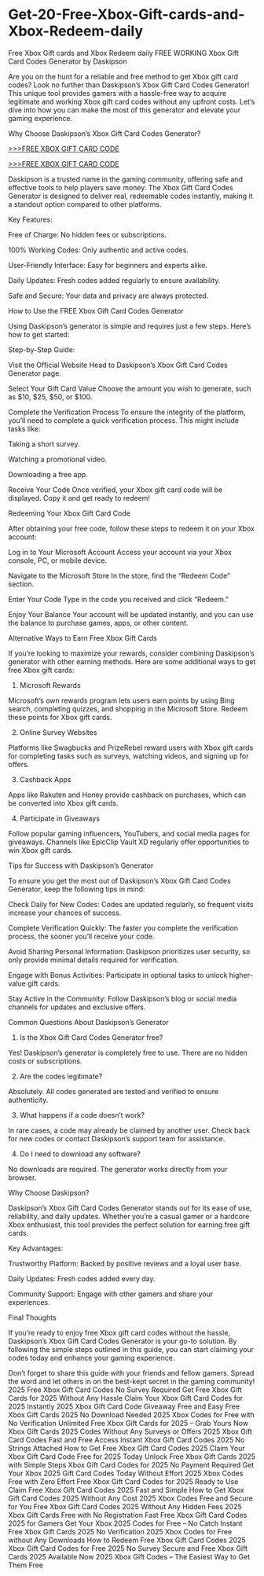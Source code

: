 # Get-20-Free-Xbox-Gift-cards-and-Xbox-Redeem-daily
Free Xbox Gift cards and Xbox Redeem daily
FREE WORKING Xbox Gift Card Codes Generator by Daskipson

Are you on the hunt for a reliable and free method to get Xbox gift card codes? Look no further than Daskipson’s Xbox Gift Card Codes Generator! This unique tool provides gamers with a hassle-free way to acquire legitimate and working Xbox gift card codes without any upfront costs. Let’s dive into how you can make the most of this generator and elevate your gaming experience.

Why Choose Daskipson’s Xbox Gift Card Codes Generator?

[>>>FREE XBOX GIFT CARD CODE](https://rahhat.xyz/allgift/)

[>>>FREE XBOX GIFT CARD CODE](https://rahhat.xyz/allgift/)

Daskipson is a trusted name in the gaming community, offering safe and effective tools to help players save money. The Xbox Gift Card Codes Generator is designed to deliver real, redeemable codes instantly, making it a standout option compared to other platforms.

Key Features:

Free of Charge: No hidden fees or subscriptions.

100% Working Codes: Only authentic and active codes.

User-Friendly Interface: Easy for beginners and experts alike.

Daily Updates: Fresh codes added regularly to ensure availability.

Safe and Secure: Your data and privacy are always protected.

How to Use the FREE Xbox Gift Card Codes Generator

Using Daskipson’s generator is simple and requires just a few steps. Here’s how to get started:

Step-by-Step Guide:

Visit the Official Website
Head to Daskipson’s Xbox Gift Card Codes Generator page.

Select Your Gift Card Value
Choose the amount you wish to generate, such as $10, $25, $50, or $100.

Complete the Verification Process
To ensure the integrity of the platform, you’ll need to complete a quick verification process. This might include tasks like:

Taking a short survey.

Watching a promotional video.

Downloading a free app.

Receive Your Code
Once verified, your Xbox gift card code will be displayed. Copy it and get ready to redeem!

Redeeming Your Xbox Gift Card Code

After obtaining your free code, follow these steps to redeem it on your Xbox account:

Log in to Your Microsoft Account
Access your account via your Xbox console, PC, or mobile device.

Navigate to the Microsoft Store
In the store, find the “Redeem Code” section.

Enter Your Code
Type in the code you received and click “Redeem.”

Enjoy Your Balance
Your account will be updated instantly, and you can use the balance to purchase games, apps, or other content.

Alternative Ways to Earn Free Xbox Gift Cards

If you’re looking to maximize your rewards, consider combining Daskipson’s generator with other earning methods. Here are some additional ways to get free Xbox gift cards:

1. Microsoft Rewards

Microsoft’s own rewards program lets users earn points by using Bing search, completing quizzes, and shopping in the Microsoft Store. Redeem these points for Xbox gift cards.

2. Online Survey Websites

Platforms like Swagbucks and PrizeRebel reward users with Xbox gift cards for completing tasks such as surveys, watching videos, and signing up for offers.

3. Cashback Apps

Apps like Rakuten and Honey provide cashback on purchases, which can be converted into Xbox gift cards.

4. Participate in Giveaways

Follow popular gaming influencers, YouTubers, and social media pages for giveaways. Channels like EpicClip Vault XD regularly offer opportunities to win Xbox gift cards.

Tips for Success with Daskipson’s Generator

To ensure you get the most out of Daskipson’s Xbox Gift Card Codes Generator, keep the following tips in mind:

Check Daily for New Codes: Codes are updated regularly, so frequent visits increase your chances of success.

Complete Verification Quickly: The faster you complete the verification process, the sooner you’ll receive your code.

Avoid Sharing Personal Information: Daskipson prioritizes user security, so only provide minimal details required for verification.

Engage with Bonus Activities: Participate in optional tasks to unlock higher-value gift cards.

Stay Active in the Community: Follow Daskipson’s blog or social media channels for updates and exclusive offers.

Common Questions About Daskipson’s Generator

1. Is the Xbox Gift Card Codes Generator free?

Yes! Daskipson’s generator is completely free to use. There are no hidden costs or subscriptions.

2. Are the codes legitimate?

Absolutely. All codes generated are tested and verified to ensure authenticity.

3. What happens if a code doesn’t work?

In rare cases, a code may already be claimed by another user. Check back for new codes or contact Daskipson’s support team for assistance.

4. Do I need to download any software?

No downloads are required. The generator works directly from your browser.

Why Choose Daskipson?

Daskipson’s Xbox Gift Card Codes Generator stands out for its ease of use, reliability, and daily updates. Whether you’re a casual gamer or a hardcore Xbox enthusiast, this tool provides the perfect solution for earning free gift cards.

Key Advantages:

Trustworthy Platform: Backed by positive reviews and a loyal user base.

Daily Updates: Fresh codes added every day.

Community Support: Engage with other gamers and share your experiences.

Final Thoughts

If you’re ready to enjoy free Xbox gift card codes without the hassle, Daskipson’s Xbox Gift Card Codes Generator is your go-to solution. By following the simple steps outlined in this guide, you can start claiming your codes today and enhance your gaming experience.

Don’t forget to share this guide with your friends and fellow gamers. Spread the word and let others in on the best-kept secret in the gaming community!
2025 Free Xbox Gift Card Codes No Survey Required
Get Free Xbox Gift Cards for 2025 Without Any Hassle
Claim Your Xbox Gift Card Codes for 2025 Instantly
2025 Xbox Gift Card Code Giveaway Free and Easy
Free Xbox Gift Cards 2025 No Download Needed
2025 Xbox Codes for Free with No Verification
Unlimited Free Xbox Gift Cards for 2025 – Grab Yours Now
Xbox Gift Cards 2025 Codes Without Any Surveys or Offers
2025 Xbox Gift Card Codes Fast and Free Access
Instant Xbox Gift Card Codes 2025 No Strings Attached
How to Get Free Xbox Gift Card Codes 2025
Claim Your Xbox Gift Card Code Free for 2025 Today
Unlock Free Xbox Gift Cards 2025 with Simple Steps
Xbox Gift Card Codes for 2025 No Payment Required
Get Your Xbox 2025 Gift Card Codes Today Without Effort
2025 Xbox Codes Free with Zero Effort
Free Xbox Gift Card Codes for 2025 Ready to Use
Claim Free Xbox Gift Card Codes 2025 Fast and Simple
How to Get Xbox Gift Card Codes 2025 Without Any Cost
2025 Xbox Codes Free and Secure for You
Free Xbox Gift Card Codes 2025 Without Any Hidden Fees
2025 Xbox Gift Cards Free with No Registration
Fast Free Xbox Gift Card Codes 2025 for Gamers
Get Your Xbox 2025 Codes for Free – No Catch
Instant Free Xbox Gift Cards 2025 No Verification
2025 Xbox Codes for Free without Any Downloads
How to Redeem Free Xbox Gift Card Codes 2025
Xbox Gift Card Codes for Free 2025 No Survey
Secure and Free Xbox Gift Cards 2025 Available Now
2025 Xbox Gift Codes – The Easiest Way to Get Them Free
